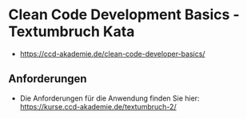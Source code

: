 # Clean Code Development Basics - Textumbruch Kata

- https://ccd-akademie.de/clean-code-developer-basics/

## Anforderungen 

- Die Anforderungen für die Anwendung finden Sie hier: https://kurse.ccd-akademie.de/textumbruch-2/
